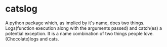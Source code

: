 # catslog
A python package which, as implied by it's name, does two things. Logs(function execution along with the arguments passed) and catch(es) a potential exception. It is a name combination of two things people love. (Chocolate)logs and cats.
